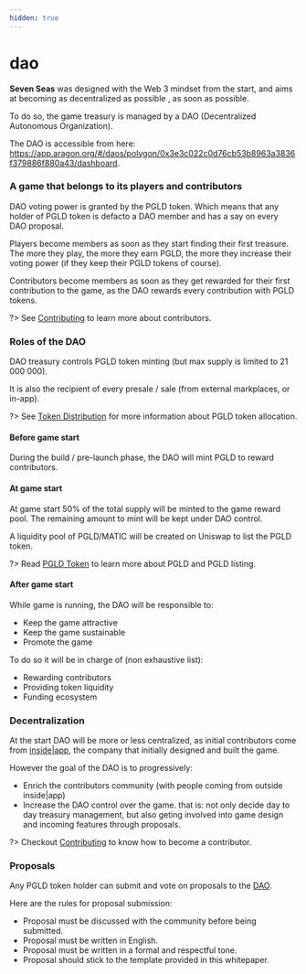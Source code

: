 ```yaml
---
hidden: true
---
```


# dao

**Seven Seas** was designed with the Web 3 mindset from the start, and aims at becoming as decentralized as possible , as soon as possible.

To do so, the game treasury is managed by a DAO (Decentralized Autonomous Organization).

The DAO is accessible from here: https://app.aragon.org/#/daos/polygon/0x3e3c022c0d76cb53b8963a3836f379886f880a43/dashboard.

### A game that belongs to its players and contributors

DAO voting power is granted by the PGLD token. Which means that any holder of PGLD token is defacto a DAO member and has a say on every DAO proposal.

Players become members as soon as they start finding their first treasure. The more they play, the more they earn PGLD, the more they increase their voting power (if they keep their PGLD tokens of course).

Contributors become members as soon as they get rewarded for their first contribution to the game, as the DAO rewards every contribution with PGLD tokens.

?> See [Contributing](docs/governance/governance/contributing.md) to learn more about contributors.

### Roles of the DAO

DAO treasury controls PGLD token minting (but max supply is limited to 21 000 000).

It is also the recipient of every presale / sale (from external markplaces, or in-app).

?> See [Token Distribution](docs/governance/tokenomics/token_distribution.md) for more information about PGLD token allocation.

#### Before game start

During the build / pre-launch phase, the DAO will mint PGLD to reward contributors.

#### At game start

At game start 50% of the total supply will be minted to the game reward pool. The remaining amount to mint will be kept under DAO control.

A liquidity pool of PGLD/MATIC will be created on Uniswap to list the PGLD token.

?> Read [PGLD Token](docs/governance/tokenomics/pgld_token.md) to learn more about PGLD and PGLD listing.

#### After game start

While game is running, the DAO will be responsible to:

* Keep the game attractive
* Keep the game sustainable
* Promote the game

To do so it will be in charge of (non exhaustive list):

* Rewarding contributors
* Providing token liquidity
* Funding ecosystem

### Decentralization

At the start DAO will be more or less centralized, as initial contributors come from [inside|app](https://www.insideapp.fr), the company that initially designed and built the game.

However the goal of the DAO is to progressively:

* Enrich the contributors community (with people coming from outside inside|app)
* Increase the DAO control over the game. that is: not only decide day to day treasury management, but also geting involved into game design and incoming features through proposals.

?> Checkout [Contributing](docs/governance/governance/contributing.md) to know how to become a contributor.

### Proposals

Any PGLD token holder can submit and vote on proposals to the [DAO](https://app.aragon.org/#/daos/polygon/0x3e3c022c0d76cb53b8963a3836f379886f880a43/governance).

Here are the rules for proposal submission:

* Proposal must be discussed with the community before being submitted.
* Proposal must be written in English.
* Proposal must be written in a formal and respectful tone.
* Proposal should stick to the template provided in this whitepaper.
